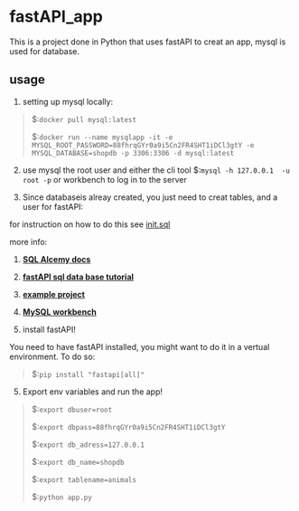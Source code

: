 # fastAPI_app
This is a project done in Python that uses fastAPI to creat an app, mysql is used for database.

## usage

1. setting  up mysql locally:

> $:```docker pull mysql:latest```
> 
> $:```docker run --name mysqlapp -it -e MYSQL_ROOT_PASSWORD=88fhrqGYr0a9i5Cn2FR4SHT1iDCl3gtY -e MYSQL_DATABASE=shopdb -p 3306:3306 -d mysql:latest```


2. use mysql the root user  and either the cli tool $:```mysql -h 127.0.0.1  -u root -p``` or workbench to log in to the server

3. Since databaseis alreay created, you just need to creat tables, and a user for fastAPI:

for instruction on how to do this see [init.sql](https://github.com/azarSarikhani/fastAPI_app/blob/main/init.sql)

more info:
1. [**SQL Alcemy docs**](https://docs.sqlalchemy.org/en/20/core/engines.html#mysql)
1. [**fastAPI sql data base tutorial**](https://fastapi.tiangolo.com/tutorial/sql-databases/)
1. [**example project**](https://pypi.org/project/mysqlclient/)
1. [**MySQL workbench**](https://www.mysql.com/products/workbench/)

4. install fastAPI!

You need to have fastAPI installed, you might want to do it in a vertual environment. To do so:

> $:``` pip install "fastapi[all]" ``` 


5. Export env variables and run the app!

> $:```export dbuser=root```
> 
> $:```export dbpass=88fhrqGYr0a9i5Cn2FR4SHT1iDCl3gtY```
> 
> $:```export db_adress=127.0.0.1```
> 
> $:```export db_name=shopdb```
> 
> $:```export tablename=animals```
> 
> $:```python app.py```
